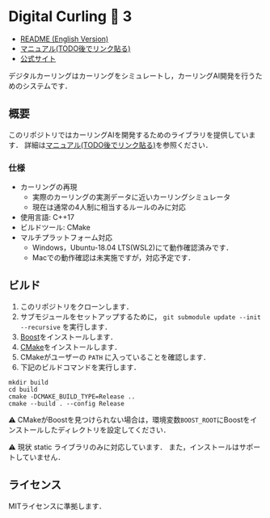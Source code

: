 # Digital Curling :curling_stone: 3

- [README (English Version)](./README-en.md)
- [マニュアル(TODO後でリンク貼る)]()
- [公式サイト](http://minerva.cs.uec.ac.jp/cgi-bin/curling/wiki.cgi)

デジタルカーリングはカーリングをシミュレートし，カーリングAI開発を行うためのシステムです．

## 概要

このリポジトリではカーリングAIを開発するためのライブラリを提供しています．
詳細は[マニュアル(TODO後でリンク貼る)]()を参照ください．

### 仕様

- カーリングの再現
  - 実際のカーリングの実測データに近いカーリングシミュレータ
  - 現在は通常の4人制に相当するルールのみに対応
- 使用言語: C++17
- ビルドツール: CMake
- マルチプラットフォーム対応
  - Windows，Ubuntu-18.04 LTS(WSL2)にて動作確認済みです．
  - Macでの動作確認は未実施ですが，対応予定です．

## ビルド

1. このリポジトリをクローンします．
1. サブモジュールをセットアップするために， `git submodule update --init --recursive` を実行します．
1. [Boost](https://www.boost.org/)をインストールします．
1. [CMake](https://cmake.org/)をインストールします．
1. CMakeがユーザーの `PATH` に入っていることを確認します．
1. 下記のビルドコマンドを実行します．

```
mkdir build
cd build
cmake -DCMAKE_BUILD_TYPE=Release ..
cmake --build . --config Release
```

:warning: CMakeがBoostを見つけられない場合は，環境変数`BOOST_ROOT`にBoostをインストールしたディレクトリを設定してください．

:warning: 現状 static ライブラリのみに対応しています．
また，インストールはサポートしていません．

## ライセンス

MITライセンスに準拠します．
